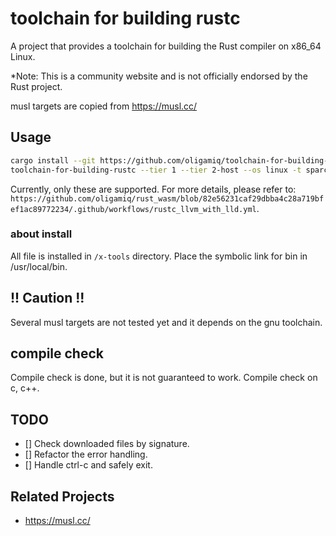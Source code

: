 # toolchain for building rustc
A project that provides a toolchain for building the Rust compiler on x86_64 Linux.

*Note: This is a community website and is not officially endorsed by the Rust project.

musl targets are copied from https://musl.cc/

## Usage
```bash
cargo install --git https://github.com/oligamiq/toolchain-for-building-rustc
toolchain-for-building-rustc --tier 1 --tier 2-host --os linux -t sparcv9-sun-solaris -t arm-unknown-linux-musleabi -t arm-unknown-linux-musleabihf -t armv5te-unknown-linux-musleabi -t armv7-unknown-linux-musleabi -t armv7-unknown-linux-musleabihf -t i586-unknown-linux-gnu -t i586-unknown-linux-musl -t i686-unknown-linux-musl --install --no-cache -f config.llvm.toml
```
Currently, only these are supported. For more details, please refer to: `https://github.com/oligamiq/rust_wasm/blob/82e56231caf29dbba4c28a719bfef1ac89772234/.github/workflows/rustc_llvm_with_lld.yml`.

### about install
All file is installed in `/x-tools` directory.
Place the symbolic link for bin in /usr/local/bin.

## !! Caution !!
Several musl targets are not tested yet and it depends on the gnu toolchain.

## compile check
Compile check is done, but it is not guaranteed to work.
Compile check on c, c++.

## TODO
- [] Check downloaded files by signature.
- [] Refactor the error handling.
- [] Handle ctrl-c and safely exit.

## Related Projects
- https://musl.cc/
